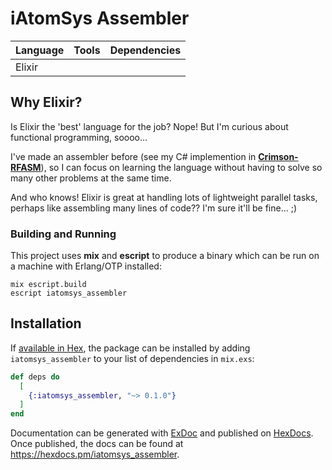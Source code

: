 # iAtomSys Assembler
| Language | Tools | Dependencies |
| -------- | ----- | ------------ |
| Elixir   |       |              |

## Why Elixir?
Is Elixir the 'best' language for the job?
Nope!
But I'm curious about functional programming, soooo...

I've made an assembler before (see my C# implemention in [**Crimson-RFASM**](https://github.com/atom-dispencer/Crimson-RFASM)), so I can focus on learning the language without having to solve so many other problems at the same time.

And who knows!
Elixir is great at handling lots of lightweight parallel tasks, perhaps like assembling many lines of code??
I'm sure it'll be fine... ;)


### Building and Running
This project uses **mix** and **escript** to produce a binary which can be run on a machine with Erlang/OTP installed:

```
mix escript.build
escript iatomsys_assembler
```


## Installation

If [available in Hex](https://hex.pm/docs/publish), the package can be installed
by adding `iatomsys_assembler` to your list of dependencies in `mix.exs`:

```elixir
def deps do
  [
    {:iatomsys_assembler, "~> 0.1.0"}
  ]
end
```

Documentation can be generated with [ExDoc](https://github.com/elixir-lang/ex_doc)
and published on [HexDocs](https://hexdocs.pm). Once published, the docs can
be found at <https://hexdocs.pm/iatomsys_assembler>.

